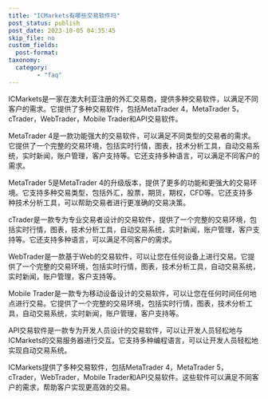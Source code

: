 ```yaml
---
title: "ICMarkets有哪些交易软件吗"
post_status: publish
post_date: 2023-10-05 04:35:45
skip_file: no
custom_fields: 
  post-format: 
taxonomy:
  category:
        - "faq"
---
```


ICMarkets是一家在澳大利亚注册的外汇交易商，提供多种交易软件，以满足不同客户的需求。它提供了多种交易软件，包括MetaTrader 4，MetaTrader 5，cTrader，WebTrader，Mobile Trader和API交易软件。

MetaTrader 4是一款功能强大的交易软件，可以满足不同类型的交易者的需求。它提供了一个完整的交易环境，包括实时行情，图表，技术分析工具，自动交易系统，实时新闻，账户管理，客户支持等。它还支持多种语言，可以满足不同客户的需求。

MetaTrader 5是MetaTrader 4的升级版本，提供了更多的功能和更强大的交易环境。它支持多种交易类型，包括外汇，股票，期货，期权，CFD等。它还支持多种技术分析工具，可以帮助交易者进行更准确的交易决策。

cTrader是一款专为专业交易者设计的交易软件，提供了一个完整的交易环境，包括实时行情，图表，技术分析工具，自动交易系统，实时新闻，账户管理，客户支持等。它还支持多种语言，可以满足不同客户的需求。

WebTrader是一款基于Web的交易软件，可以让您在任何设备上进行交易。它提供了一个完整的交易环境，包括实时行情，图表，技术分析工具，自动交易系统，实时新闻，账户管理，客户支持等。

Mobile Trader是一款专为移动设备设计的交易软件，可以让您在任何时间任何地点进行交易。它提供了一个完整的交易环境，包括实时行情，图表，技术分析工具，自动交易系统，实时新闻，账户管理，客户支持等。

API交易软件是一款专为开发人员设计的交易软件，可以让开发人员轻松地与ICMarkets的交易服务器进行交互。它支持多种编程语言，可以让开发人员轻松地实现自动交易系统。

ICMarkets提供了多种交易软件，包括MetaTrader 4，MetaTrader 5，cTrader，WebTrader，Mobile Trader和API交易软件。这些软件可以满足不同客户的需求，帮助客户实现更高效的交易。
